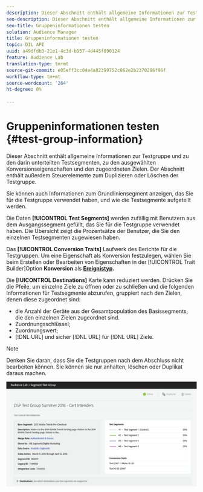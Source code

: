 ```yaml
---
description: Dieser Abschnitt enthält allgemeine Informationen zur Testgruppe und zu den darin unterteilten Testsegmenten, zu den ausgewählten Konversionseigenschaften und den zugeordneten Zielen. Der Abschnitt enthält außerdem Steuerelemente zum Duplizieren oder Löschen der Testgruppe.
seo-description: Dieser Abschnitt enthält allgemeine Informationen zur Testgruppe und zu den darin unterteilten Testsegmenten, zu den ausgewählten Konversionseigenschaften und den zugeordneten Zielen. Der Abschnitt enthält außerdem Steuerelemente zum Duplizieren oder Löschen der Testgruppe.
seo-title: Gruppeninformationen testen
solution: Audience Manager
title: Gruppeninformationen testen
topic: DIL API
uuid: a49dfdb3-21e1-4c3d-b957-4d445f890124
feature: Audience Lab
translation-type: tm+mt
source-git-commit: e05eff3cc04e4a82399752c862e2b2370286f96f
workflow-type: tm+mt
source-wordcount: '264'
ht-degree: 0%

---
```



# Gruppeninformationen testen {#test-group-information}

Dieser Abschnitt enthält allgemeine Informationen zur Testgruppe und zu den darin unterteilten Testsegmenten, zu den ausgewählten Konversionseigenschaften und den zugeordneten Zielen. Der Abschnitt enthält außerdem Steuerelemente zum Duplizieren oder Löschen der Testgruppe.

Sie können auch Informationen zum Grundliniensegment anzeigen, das Sie für die Testgruppe verwendet haben, und wie die Testsegmente aufgeteilt werden.

Die Daten **[!UICONTROL Test Segments]** werden zufällig mit Benutzern aus dem Ausgangssegment gefüllt, das Sie für die Testgruppe verwendet haben. Die Übersicht zeigt die Prozentsätze der Benutzer, die Sie den einzelnen Testsegmenten zugewiesen haben.

Das **[!UICONTROL Conversion Traits]** Laufwerk des Berichte für die Testgruppen. Um eine Eigenschaft als Konversion festzulegen, wählen Sie beim Erstellen oder Bearbeiten von Eigenschaften in der [!UICONTROL Trait Builder]Option **Konversion** als **[Ereignistyp](../../features/traits/create-onboarded-rule-based-traits.md).**

Die **[!UICONTROL Destinations]** Karte kann reduziert werden. Drücken Sie die Pfeile, um einzelne Ziele zu öffnen oder zu schließen und die folgenden Informationen für Testsegmente abzurufen, gruppiert nach den Zielen, denen diese zugeordnet sind:

* die Anzahl der Geräte aus der Gesamtpopulation des Basissegments, die den einzelnen Zielen zugeordnet sind.
* Zuordnungsschlüssel;
* Zuordnungswert;
* [!DNL URL] und sicher [!DNL URL] für [!DNL URL] Ziele.

>[!NOTE]
>
>Denken Sie daran, dass Sie die Testgruppen nach dem Abschluss nicht bearbeiten können. Sie können sie nur anhalten, löschen oder Duplikat daraus machen.

![](assets/test-groups-information.PNG)